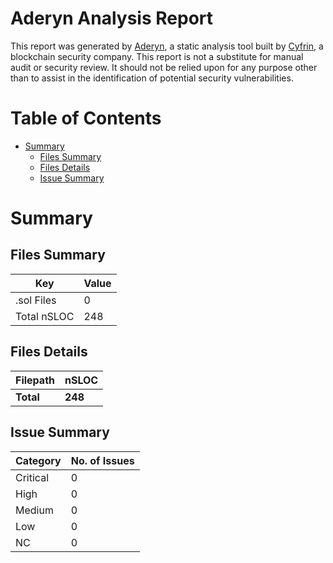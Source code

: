 # Aderyn Analysis Report

This report was generated by [Aderyn](https://github.com/Cyfrin/aderyn), a static analysis tool built by [Cyfrin](https://cyfrin.io), a blockchain security company. This report is not a substitute for manual audit or security review. It should not be relied upon for any purpose other than to assist in the identification of potential security vulnerabilities.
# Table of Contents

- [Summary](#summary)
  - [Files Summary](#files-summary)
  - [Files Details](#files-details)
  - [Issue Summary](#issue-summary)


# Summary

## Files Summary

| Key | Value |
| --- | --- |
| .sol Files | 0 |
| Total nSLOC | 248 |


## Files Details

| Filepath | nSLOC |
| --- | --- |
| **Total** | **248** |


## Issue Summary

| Category | No. of Issues |
| --- | --- |
| Critical | 0 |
| High | 0 |
| Medium | 0 |
| Low | 0 |
| NC | 0 |



